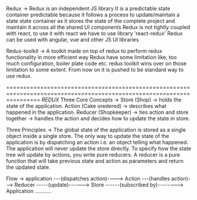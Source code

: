 Redux -> 
    Redux is an independent JS library
    It is a predictable state container
    predictable because it follows a process to update/maintain a state
    state container as it stores the state of the complete project and maintain it across all the shared UI components
    Redux is not tightly coupled with react, to use it with react we have to use library 'react-redux'
    Redux can be used with angular, vue and other JS UI libraries

Redux-toolkit ->
    A toolkit made on top of redux to perform redux functionality in more efficient way
    Redux have some limitation like, too much configuration, boiler plate code etc. redux toolkit wins over on those limitation to some extent.
    From now on it is pushed to be standard way to use redux.

======================================================================================================================
*REDUX*
Three Core Concepts ->
    Store (Shop) -> holds the state of the application.
    Action (Cake oredered) ->  describes what happened in the application.
    Reducer (Shopkeeper) ->  ties action and store together -> handles the action and decides how to update the state in store.

Three Principles -> 
    The global state of the application is stored as a single object inside a single store.
    The only way to update the state of the application is by dispatching an action i.e. an object telling what happened. The application will never update the store directly.
    To specify how the state tree will update by actions, you write pure reducers. A reducer is a pure function that will take previous state and action as parameters and return the updated state.

Flow ->
    application ---(dispatches action)----> Action ---(handles action)---> Reducer -----(update)------> Store ------(subscribed by)--------> Application ...........

